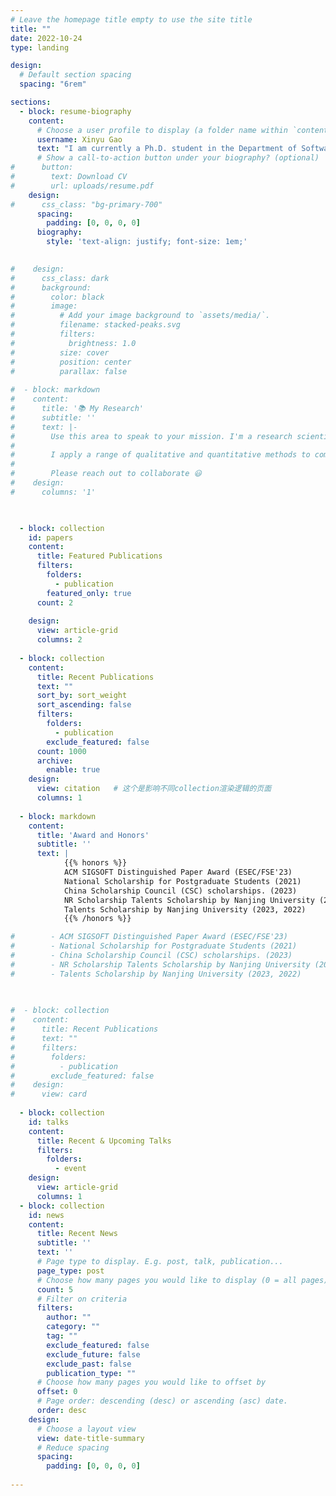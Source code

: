 ```yaml
---
# Leave the homepage title empty to use the site title
title: ""
date: 2022-10-24
type: landing

design:
  # Default section spacing
  spacing: "6rem"

sections:
  - block: resume-biography
    content:
      # Choose a user profile to display (a folder name within `content/authors/`) #
      username: Xinyu Gao
      text: "I am currently a Ph.D. student in the Department of Software Engineering, Nanjing University, advised by Prof. Yang Feng, Zhenyu Chen and Prof. Baowen Xu. My research focuses on reliability assurance of the AI-enabled complex software systems within the field of Software Engineering (SE). Recently, my work has explored testing, analysis, and repair for multi-sensor fusion based perception systems in autonomous driving. My work has been published in top-tier SE venues (e.g., ICSE, FSE, ASE, ISSTA)  and has received a distinguished paper award (FSE '23)."
      # Show a call-to-action button under your biography? (optional)
#      button:
#        text: Download CV
#        url: uploads/resume.pdf
    design:
#      css_class: "bg-primary-700"
      spacing:
        padding: [0, 0, 0, 0]
      biography:
        style: 'text-align: justify; font-size: 1em;'
        

#    design:
#      css_class: dark
#      background:
#        color: black
#        image:
#          # Add your image background to `assets/media/`.
#          filename: stacked-peaks.svg
#          filters:
#            brightness: 1.0
#          size: cover
#          position: center
#          parallax: false
      
#  - block: markdown
#    content:
#      title: '📚 My Research'
#      subtitle: ''
#      text: |-
#        Use this area to speak to your mission. I'm a research scientist in the Moonshot team at DeepMind. I blog about machine learning, deep learning, and moonshots.
#
#        I apply a range of qualitative and quantitative methods to comprehensively investigate the role of science and technology in the economy.
#        
#        Please reach out to collaborate 😃
#    design:
#      columns: '1'
  


  - block: collection
    id: papers
    content:
      title: Featured Publications
      filters:
        folders:
          - publication
        featured_only: true
      count: 2
      
    design:
      view: article-grid
      columns: 2
      
  - block: collection
    content:
      title: Recent Publications
      text: ""
      sort_by: sort_weight
      sort_ascending: false
      filters:
        folders:
          - publication
        exclude_featured: false
      count: 1000
      archive:
        enable: true
    design:
      view: citation   # 这个是影响不同collection渲染逻辑的页面
      columns: 1
    
  - block: markdown
    content:
      title: 'Award and Honors'
      subtitle: ''
      text: |
            {{% honors %}}
            ACM SIGSOFT Distinguished Paper Award (ESEC/FSE'23)
            National Scholarship for Postgraduate Students (2021)
            China Scholarship Council (CSC) scholarships. (2023)
            NR Scholarship Talents Scholarship by Nanjing University (2024)
            Talents Scholarship by Nanjing University (2023, 2022)
            {{% /honors %}}        

#        - ACM SIGSOFT Distinguished Paper Award (ESEC/FSE'23)
#        - National Scholarship for Postgraduate Students (2021)
#        - China Scholarship Council (CSC) scholarships. (2023)
#        - NR Scholarship Talents Scholarship by Nanjing University (2024)
#        - Talents Scholarship by Nanjing University (2023, 2022)

      
      
#  - block: collection
#    content:
#      title: Recent Publications
#      text: ""
#      filters:
#        folders:
#          - publication
#        exclude_featured: false
#    design:
#      view: card 
      
  - block: collection
    id: talks
    content:
      title: Recent & Upcoming Talks
      filters:
        folders:
          - event
    design:
      view: article-grid
      columns: 1
  - block: collection
    id: news
    content:
      title: Recent News
      subtitle: ''
      text: ''
      # Page type to display. E.g. post, talk, publication...
      page_type: post
      # Choose how many pages you would like to display (0 = all pages)
      count: 5
      # Filter on criteria
      filters:
        author: ""
        category: ""
        tag: ""
        exclude_featured: false
        exclude_future: false
        exclude_past: false
        publication_type: ""
      # Choose how many pages you would like to offset by
      offset: 0
      # Page order: descending (desc) or ascending (asc) date.
      order: desc
    design:
      # Choose a layout view
      view: date-title-summary
      # Reduce spacing
      spacing:
        padding: [0, 0, 0, 0]
        
---
```




